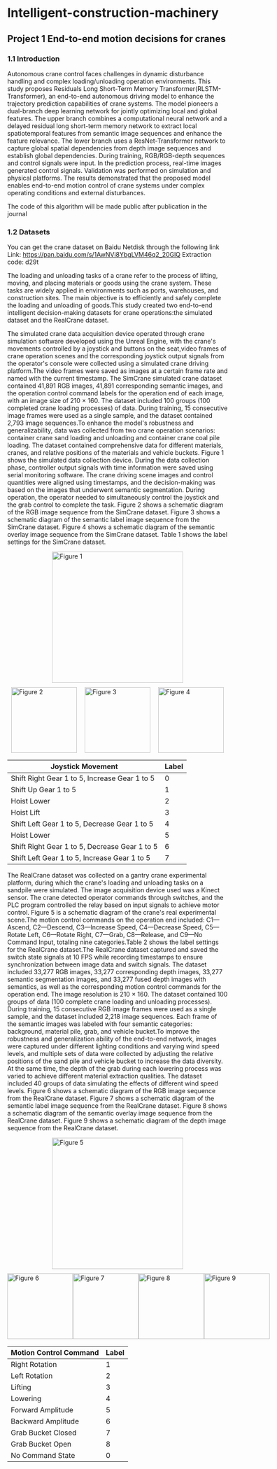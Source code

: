 # Intelligent-construction-machinery
## Project 1 End-to-end motion decisions for cranes
### 1.1 Introduction
Autonomous crane control faces challenges in dynamic disturbance handling and complex loading/unloading operation environments. This study proposes Residuals Long Short-Term Memory Transformer(RLSTM-Transformer), an end-to-end autonomous driving model to enhance the trajectory prediction capabilities of crane systems. The model pioneers a dual-branch deep learning network for jointly optimizing local and global features. The upper branch combines a computational neural network and a delayed residual long short-term memory network to extract local spatiotemporal features from semantic image sequences and enhance the feature relevance. The lower branch uses a ResNet-Transformer network to capture global spatial dependencies from depth image sequences and establish global dependencies. During training, RGB/RGB-depth sequences and control signals were input. In the prediction process, real-time images generated control signals. Validation was performed on simulation and physical platforms. The results demonstrated that the proposed model enables end-to-end motion control of crane systems under complex operating conditions and external disturbances.

The code of this algorithm will be made public after publication in the journal

### 1.2 Datasets
You can get the crane dataset on Baidu Netdisk through the following link
Link: https://pan.baidu.com/s/1AwNVi8YbgLVM46q2_20GlQ Extraction code: d29t


The loading and unloading tasks of a crane refer to the process of lifting, moving, and placing materials or goods using the crane system. These tasks are widely applied in environments such as ports, warehouses, and construction sites. The main objective is to efficiently and safely complete the loading and unloading of goods.This study created two end-to-end intelligent decision-making datasets for crane operations:the simulated dataset and the RealCrane dataset.

The simulated crane data acquisition device operated through crane simulation software developed using the Unreal Engine, with the crane's movements controlled by a joystick and buttons on the seat,video frames of crane operation scenes and the corresponding joystick output signals from the operator's console were collected using a simulated crane driving platform.The video frames were saved as images at a certain frame rate and named with the current timestamp. The SimCrane simulated crane dataset contained 41,891 RGB images, 41,891 corresponding semantic images, and the operation control command labels for the operation end of each image, with an image size of 210 × 160. The dataset included 100 groups (100 completed crane loading processes) of data. During training, 15 consecutive image frames were used as a single sample, and the dataset contained 2,793 image sequences.To enhance the model's robustness and generalizability, data was collected from two crane operation scenarios: container crane sand loading and unloading and container crane coal pile loading. The dataset contained comprehensive data for different materials, cranes, and relative positions of the materials and vehicle buckets. Figure 1 shows the simulated data collection device. During the data collection phase, controller output signals with time information were saved using serial monitoring software. The crane driving scene images and control quantities were aligned using timestamps, and the decision-making was based on the images that underwent semantic segmentation. During operation, the operator needed to simultaneously control the joystick and the grab control to complete the task. Figure 2 shows a schematic diagram of the RGB image sequence from the SimCrane dataset. Figure 3 shows a schematic diagram of the semantic label image sequence from the SimCrane dataset. Figure 4 shows a schematic diagram of the semantic overlay image sequence from the SimCrane dataset. Table 1 shows the label settings for the SimCrane dataset.

<div style="display: flex; justify-content: center; margin-bottom: 10px;">
    <img src="https://github.com/user-attachments/assets/3cd9917c-908f-46ea-88c9-7b48c24e5ec4" alt="Figure 1" style="height: 300px; width: auto;">
</div>
<div style="display: flex; justify-content: space-around;">
    <img src="https://github.com/user-attachments/assets/c2d29500-afa0-4646-9c4c-3ed71e2666f1" alt="Figure 2" style="height: 150px; width: auto;">
    <img src="https://github.com/user-attachments/assets/5492d6dd-7c55-4086-8e05-4edb428fa67a" alt="Figure 3" style="height: 150px; width: auto;">
    <img src="https://github.com/user-attachments/assets/ce271dc2-d975-4d7c-9356-3c3b8331a300" alt="Figure 4" style="height: 150px; width: auto;">
</div>


| Joystick Movement                                      | Label |
|---------------------------------------------------------|-------|
| Shift Right Gear 1 to 5, Increase Gear 1 to 5           | 0     |
| Shift Up Gear 1 to 5                                   | 1     |
| Hoist Lower                                             | 2     |
| Hoist Lift                                              | 3     |
| Shift Left Gear 1 to 5, Decrease Gear 1 to 5            | 4     |
| Hoist Lower                                             | 5     |
| Shift Right Gear 1 to 5, Decrease Gear 1 to 5           | 6     |
| Shift Left Gear 1 to 5, Increase Gear 1 to 5            | 7     |

The RealCrane dataset was collected on a gantry crane experimental platform, during which the crane's loading and unloading tasks on a sandpile were simulated. The image acquisition device used was a Kinect sensor. The crane detected operator commands through switches, and the PLC program controlled the relay based on input signals to achieve motor control. Figure 5 is a schematic diagram of the crane's real experimental scene.The motion control commands on the operation end included: C1—Ascend, C2—Descend, C3—Increase Speed, C4—Decrease Speed, C5—Rotate Left, C6—Rotate Right, C7—Grab, C8—Release, and C9—No Command Input, totaling nine categories.Table 2 shows the label settings for the RealCrane dataset.The RealCrane dataset captured and saved the switch state signals at 10 FPS while recording timestamps to ensure synchronization between image data and switch signals. The dataset included 33,277 RGB images, 33,277 corresponding depth images, 33,277 semantic segmentation images, and 33,277 fused depth images with semantics, as well as the corresponding motion control commands for the operation end. The image resolution is 210 × 160. The dataset contained 100 groups of data (100 complete crane loading and unloading processes). During training, 15 consecutive RGB image frames were used as a single sample, and the dataset included 2,218 image sequences. Each frame of the semantic images was labeled with four semantic categories: background, material pile, grab, and vehicle bucket.To improve the robustness and generalization ability of the end-to-end network, images were captured under different lighting conditions and varying wind speed levels, and multiple sets of data were collected by adjusting the relative positions of the sand pile and vehicle bucket to increase the data diversity. At the same time, the depth of the grab during each lowering process was varied to achieve different material extraction qualities. The dataset included 40 groups of data simulating the effects of different wind speed levels. Figure 6 shows a schematic diagram of the RGB image sequence from the RealCrane dataset. Figure 7 shows a schematic diagram of the semantic label image sequence from the RealCrane dataset. Figure 8 shows a schematic diagram of the semantic overlay image sequence from the RealCrane dataset. Figure 9 shows a schematic diagram of the depth image sequence from the RealCrane dataset. 

<div style="display: flex; justify-content: center; margin-bottom: 10px;">
    <img src="https://github.com/user-attachments/assets/b372b04d-57c3-49da-8fef-500ef4a4433a" alt="Figure 5" style="height: 300px; width: auto;">
</div>
<div style="display: flex; justify-content: space-around;">
    <img src="https://github.com/user-attachments/assets/103ffa52-4c8e-43d5-ab84-06ec1627e7c8" alt="Figure 6" style="height: 150px; width: auto;">
    <img src="https://github.com/user-attachments/assets/282f1f0e-81de-4983-81c2-8b3616c518a2" alt="Figure 7" style="height: 150px; width: auto;">
    <img src="https://github.com/user-attachments/assets/c7a27c08-e603-473c-b838-8d59289a9b37" alt="Figure 8" style="height: 150px; width: auto;">
    <img src="https://github.com/user-attachments/assets/d20675bd-0b1a-48a8-9703-ebf6c20334bf" alt="Figure 9" style="height: 150px; width: auto;">
</div>


| Motion Control Command | Label |
|------------------------|-------|
| Right Rotation         | 1     |
| Left Rotation          | 2     |
| Lifting                | 3     |
| Lowering               | 4     |
| Forward Amplitude      | 5     |
| Backward Amplitude     | 6     |
| Grab Bucket Closed     | 7     |
| Grab Bucket Open       | 8     |
| No Command State       | 0     |


